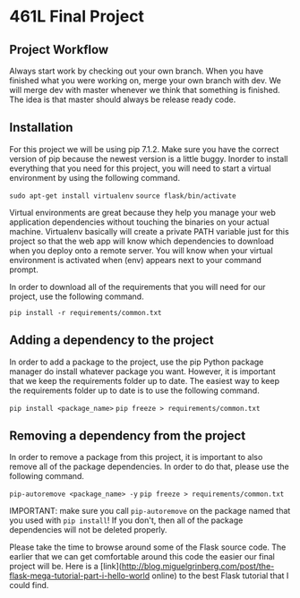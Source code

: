 # 461L Final Project

## Project Workflow

Always start work by checking out your own branch. When you have finished what
you were working on, merge your own branch with dev. We will merge dev with
master whenever we think that something is finished. The idea is that master
should always be release ready code.

## Installation

For this project we will be using pip 7.1.2. Make sure you have the correct
version of pip because the newest version is a little buggy. Inorder to install
everything that you need for this project, you will need to start a virtual
environment by using the following command.

`sudo apt-get install virtualenv` `source flask/bin/activate`

Virtual environments are great because they help you manage your web
application dependencies without touching the binaries on your actual machine.
Virtualenv basically will create a private PATH variable just for this project
so that the web app will know which dependencies to download when you deploy
onto a remote server. You will know when your virtual environment is activated
when (env) appears next to your command prompt.

In order to download all of the requirements that you will need for our
project, use the following command.

`pip install -r requirements/common.txt`

## Adding a dependency to the project

In order to add a package to the project, use the pip Python package manager do
install whatever package you want. However, it is important that we keep the
requirements folder up to date. The easiest way to keep the requirements folder
up to date is to use the following command.

`pip install <package_name>`
`pip freeze > requirements/common.txt`

## Removing a dependency from the project

In order to remove a package from this project, it is important to also remove
all of the package dependencies. In order to do that, please use the following
command.

`pip-autoremove <package_name> -y`
`pip freeze > requirements/common.txt`

IMPORTANT: make sure you call `pip-autoremove` on the package named that you
used with `pip install`! If you don't, then all of the package dependencies
will not be deleted properly.

Please take the time to browse around some of the Flask source code. The
earlier that we can get comfortable around this code the easier our final
project will be. Here is a [link](http://blog.miguelgrinberg.com/post/the-flask-mega-tutorial-part-i-hello-world online)
to the best Flask tutorial that I could find.




